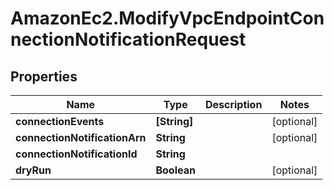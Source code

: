 # AmazonEc2.ModifyVpcEndpointConnectionNotificationRequest

## Properties

Name | Type | Description | Notes
------------ | ------------- | ------------- | -------------
**connectionEvents** | **[String]** |  | [optional] 
**connectionNotificationArn** | **String** |  | [optional] 
**connectionNotificationId** | **String** |  | 
**dryRun** | **Boolean** |  | [optional] 


